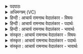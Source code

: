 <details><summary>पदपाठः</summary>

आ꣢। इ꣣ह꣢। हरी꣢꣯इ꣡ति꣢। ब्र꣣ह्मयु꣡जा꣢। ब्र꣣ह्म। यु꣡जा꣢꣯। श꣣ग्मा꣢। व꣣क्षतः। स꣡खा꣢꣯यम्। स। खा꣣यम्। इ꣡न्द्र꣢꣯म्। गी꣣र्भिः꣢। गि꣡र्व꣢꣯णसम्। गिः। व꣣नसम्। १६५८।
</details>

<details><summary>अधिमन्त्रम् (VC)</summary>

- इन्द्रः
- मेधातिथिः काण्वः प्रियमेधश्चाङ्गिरसः
- गायत्री
- षड्जः
</details>

<details><summary>हिन्दी : आचार्य रामनाथ वेदालंकार - विषयः</summary>

अगले मन्त्र में परमात्मा द्वारा जोड़े गए दोनों हरियों के कार्य का वर्णन किया गया है।
</details>

<details><summary>हिन्दी : आचार्य रामनाथ वेदालंकार - पदार्थः</summary>

पदार्थान्वयभाषाः -  (ब्रह्मयुजा)परमात्मा द्वारा शरीर में जोड़े गए, (शग्मा)सुखदायक वा शक्तिशाली(हरी)ज्ञानेन्द्रिय-कर्मेन्द्रिय रूप वा प्राण-अपान रूप दो घोड़े(सखायम्)अपने सखा, (गिर्वणसम्)प्रशस्त वाणियों से सेवित(इन्द्रम्)जीवात्मा को(इह)इस देह-रथ में(गीर्भिः)वाणियों के साथ(आवक्षतः)वहन करते हैं ॥२॥
</details>

<details><summary>हिन्दी : आचार्य रामनाथ वेदालंकार - भावार्थः</summary>

भावार्थभाषाः -  जगदीश्वर की ही यह महिमा है कि उसके द्वारा जोड़े गये ज्ञानेन्द्रिय-कर्मेन्द्रिय रूप अथवा प्राण-अपान रूप घोड़े देह-रथ को निर्विघ्न चलाते हैं,जिससे उसमें बैठा हुआ जीव जीवन-यात्रा को करता हुआ योगाभ्यास द्वारा मोक्ष-पद का अधिकारी हो जाता है ॥२॥
</details>

<details><summary>संस्कृत : आचार्य रामनाथ वेदालंकार - विषयः</summary>

अथ ब्रह्मयुजोरुभयोर्हर्योः कार्यं वर्णयति।
</details>

<details><summary>संस्कृत : आचार्य रामनाथ वेदालंकार - पदार्थः</summary>

पदार्थान्वयभाषाः -  (ब्रह्मयुजा)ब्रह्मणा देहे योजितौ(शग्मा)सुखकरौ शक्तौ वा(हरी)ज्ञानेन्द्रियकर्मेन्द्रियरूपौ प्राणापानरूपौ वा अश्वौ(सखायम्)सुहृद्भूतम्(गिर्वणसम्)गीर्भिः प्रशस्ताभिर्वाग्भिः सेवितम्।[गीर्भिः वन्यते सेव्यते इति गिर्वणाः तम्।] (इन्द्रम्)जीवात्मानम्(इह)देहरूपे रथे(गीर्भिः)वाग्भिः सह(आवक्षतः)आवहतः।[वह प्रापणे,लेटि सिपि अडागमे प्रथमद्विवचने रूपम्]॥२॥
</details>

<details><summary>संस्कृत : आचार्य रामनाथ वेदालंकार - भावार्थः</summary>

भावार्थभाषाः -  जगदीश्वरस्यैवायं महिमा यत्तेन योजितौ ज्ञानेन्द्रियकर्मेन्द्रियरूपौ प्राणापानरूपौ वा घोटकौ देहरथं निरुपद्रवं वहतो येन तत्रस्थो जीवो जीवनयात्रां निर्वहन् योगाभ्यासेन मोक्षपदाधिकारी जायते ॥२॥
</details>
